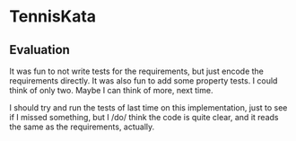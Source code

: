 TennisKata
==========

Evaluation
----------

It was fun to not write tests for the requirements, but just encode the requirements directly.
It was also fun to add some property tests.  I could think of only two.  Maybe I can think of more, next time.

I should try and run the tests of last time on this implementation, just to see if I missed something, but I /do/ think the code is quite clear, and it reads the same as the requirements, actually.
